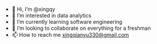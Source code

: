 - 👋 Hi, I’m @xingqy
- 👀 I’m interested in data analytics
- 🌱 I’m currently learning software engineering
- 💞️ I’m looking to collaborate on everything for a freshman
- 📫 How to reach me xingqianyu330@gmail.com

<!---
xingqy/xingqy is a ✨ special ✨ repository because its `README.md` (this file) appears on your GitHub profile.
You can click the Preview link to take a look at your changes.
--->
